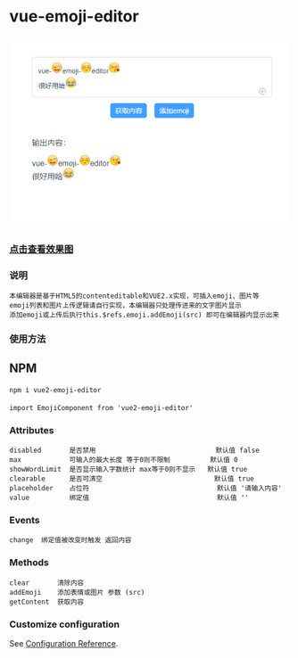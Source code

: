 # vue-emoji-editor

![效果图](https://github.com/thegithubs/vue-emoji-editor/blob/master/public/intro.png?raw=true)

### [点击查看效果图](https://picabstract-preview-ftn.weiyun.com/ftn_pic_abs_v3/f5b789ab2a8ab02bbbf5125b999320d48c65f054161320b084f7f9df9b5832e34dcd0030fadd590e2d4c85b91694bc00?pictype=scale&from=30013&version=3.3.3.3&uin=512111395&fname=intro.png&size=750) 

### 说明
```
本编辑器是基于HTML5的contenteditable和VUE2.x实现，可插入emoji、图片等
emoji列表和图片上传逻辑请自行实现，本编辑器只处理传进来的文字图片显示
添加emoji或上传后执行this.$refs.emoji.addEmoji(src) 即可在编辑器内显示出来
```

### 使用方法
## NPM
```
npm i vue2-emoji-editor

import EmojiComponent from 'vue2-emoji-editor'

```

### Attributes
```
disabled       是否禁用                              默认值 false
max            可输入的最大长度 等于0则不限制          默认值 0
showWordLimit  是否显示输入字数统计 max等于0则不显示   默认值 true
clearable      是否可清空                            默认值 true
placeholder    占位符                                默认值 '请输入内容'
value          绑定值                                默认值 ''
```

### Events
```
change	绑定值被改变时触发 返回内容
```

### Methods
```
clear       清除内容
addEmoji    添加表情或图片 参数 (src)
getContent  获取内容
```

### Customize configuration
See [Configuration Reference](https://cli.vuejs.org/config/).
